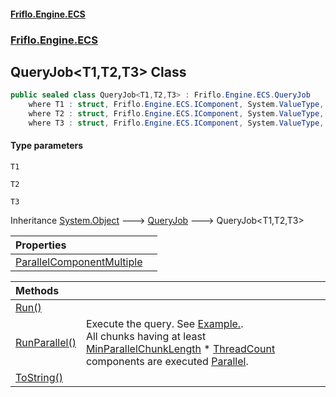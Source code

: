 #### [Friflo.Engine.ECS](index.md 'index')
### [Friflo.Engine.ECS](Friflo.Engine.ECS.md 'Friflo.Engine.ECS')

## QueryJob<T1,T2,T3> Class

```csharp
public sealed class QueryJob<T1,T2,T3> : Friflo.Engine.ECS.QueryJob
    where T1 : struct, Friflo.Engine.ECS.IComponent, System.ValueType, System.ValueType
    where T2 : struct, Friflo.Engine.ECS.IComponent, System.ValueType, System.ValueType
    where T3 : struct, Friflo.Engine.ECS.IComponent, System.ValueType, System.ValueType
```
#### Type parameters

<a name='Friflo.Engine.ECS.QueryJob_T1,T2,T3_.T1'></a>

`T1`

<a name='Friflo.Engine.ECS.QueryJob_T1,T2,T3_.T2'></a>

`T2`

<a name='Friflo.Engine.ECS.QueryJob_T1,T2,T3_.T3'></a>

`T3`

Inheritance [System.Object](https://docs.microsoft.com/en-us/dotnet/api/System.Object 'System.Object') &#129106; [QueryJob](QueryJob.md 'Friflo.Engine.ECS.QueryJob') &#129106; QueryJob<T1,T2,T3>

| Properties | |
| :--- | :--- |
| [ParallelComponentMultiple](QueryJob_T1,T2,T3_.ParallelComponentMultiple.md 'Friflo.Engine.ECS.QueryJob<T1,T2,T3>.ParallelComponentMultiple') | |

| Methods | |
| :--- | :--- |
| [Run()](QueryJob_T1,T2,T3_.Run().md 'Friflo.Engine.ECS.QueryJob<T1,T2,T3>.Run()') | |
| [RunParallel()](QueryJob_T1,T2,T3_.RunParallel().md 'Friflo.Engine.ECS.QueryJob<T1,T2,T3>.RunParallel()') | Execute the query.             See <a href="https://github.com/friflo/Friflo.Json.Fliox/blob/main/Engine/README.md#parallel-query-job">Example.</a>.<br/>             All chunks having at least [MinParallelChunkLength](QueryJob.MinParallelChunkLength.md 'Friflo.Engine.ECS.QueryJob.MinParallelChunkLength') * [ThreadCount](ParallelJobRunner.ThreadCount.md 'Friflo.Engine.ECS.ParallelJobRunner.ThreadCount')             components are executed [Parallel](JobExecution.md#Friflo.Engine.ECS.JobExecution.Parallel 'Friflo.Engine.ECS.JobExecution.Parallel'). |
| [ToString()](QueryJob_T1,T2,T3_.ToString().md 'Friflo.Engine.ECS.QueryJob<T1,T2,T3>.ToString()') | |
